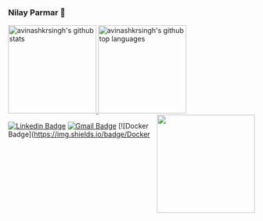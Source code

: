 ### Nilay Parmar 👋

<a href="https://github.com/nilay2311">
  <img height="180em" src="https://github-readme-stats.vercel.app/api?username=avinashkrsingh&show_icons=true&theme=graywhite&count_private=true" alt="avinashkrsingh's github stats" />
  <img height="180em" src="https://github-readme-stats.vercel.app/api/top-langs/?username=avinashkrsingh&theme=graywhite&layout=compact" alt="avinashkrsingh's github top languages" />
</a>
<img align='right' src="https://media.giphy.com/media/KzJkzjggfGN5Py6nkT/giphy.gif" width="200">

[![Linkedin Badge](https://img.shields.io/badge/-avinashkrsingh-blue?style=flat-square&logo=Linkedin&logoColor=white&link=https://www.linkedin.com/in/avinash-kumar-singh-b3003029/)](https://www.linkedin.com/in/avinash-kumar-singh-b3003029/) 
[![Gmail Badge](https://img.shields.io/badge/-avinashkrsingh9@gmail.com-c14438?style=flat-square&logo=Gmail&logoColor=white&link=mailto:avinashkrsingh9@gmail.com)](avinashkrsingh9@gmail.com)
[![Docker Badge](https://img.shields.io/badge/Docker
